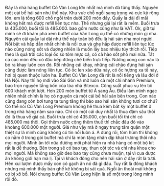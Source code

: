 Đây là nhà hàng buffet Cô Vân Long lớn nhất mà mình đã từng thấy. Nguyên một cái bể hải sản như thế này. Khu vực chỗ ngồi sang trọng và cực kỳ rộng lớn. em là tổng 600 chỗ ngồi trên dưới 200 món đấy. Quầy la dài đi mãi không hết mà được refill liên tục nha. Thế nhưng giá lại rất là mềm. Buổi trưa là 435.000, buổi tối là 485.000. bao gồm nước cũng như là VAT. Ok, giờ tụi mình sẽ đi khám phá xem buffet của Vân Long cụ thể có những món gì nha. Nguyên cái quầy lai dài như thế này toàn bộ đều là hải sản nha mọi người. Nổi bật và hấp dẫn nhất chính là nồi cua và ghẹ hấp được refill liên tục lúc nào cũng nóng sốt và đương nhiên là muốn lấy bao nhiêu tùy thích rồi. Tiếp theo là quá trời các loại ốc sò tôm mực cá, có cả hào sốt phô mai nữa. Tất cả các món đều có đầu bếp đứng chế biến trực tiếp. Nướng xong con nào là bỏ ra khay luôn con đó. Rồi những cái khay, những cái chảo đựng hải sản cũng được làm nóng liên tục. Có ốc len xào dừa này, có ốc hương xa tế này, hơi bị quen thuộc luôn ha. Buffet Củ Vân Long đã rất là nổi tiếng và lâu đời ở Hà Nội. Nay thì họ mới vào Sài Gòn và mở luôn cả một chi nhánh Premium, bao trọn nguyên tầng bốn của tòa nhà Bitexco. Công suất phục vụ lên tới 600 khách một lượt. Hơn 200 món buffet từ Á sang Âu. Điều làm mình ngạc nhiên nhất chính là họ có nguyên cả một cái bể hải sản bên trong. Con nào cũng đang còn bơi tung ta tung tăng thì bảo sao hải sản không tươi cơ chứ? Có thể nói Củ Vân Long Premium không hề thua kém bất kỳ một buffet ở trong nhà hàng năm sao nào. Chỉ có một cái duy nhất là thua đậm sâu thôi đó là thua về giá cả. Buổi trưa chỉ có 435.000, còn buổi tối thì chỉ có 485.000 mà thôi. Gọi thêm nước cộng thêm thuế thì chắc đâu đó vào khoảng 600.000 một người. Giá như vậy mà ở ngay trung tâm quận một thiệt sự là mình cũng không có tin nổi luôn á. À đúng rồi, tôm hùm thì không có nằm ở trong gói buffet mà chỉ là món tặng nhân dịp khai trương thôi nha mọi người. Mình ăn tới nửa đường mới phát hiện ra nhà hàng có một bộ kít rất là dễ thương. Bên trong sẽ có bao tay, thun cột tóc và chỉ nha khoa cho mọi người. Mà không sao giờ đeo bao tay cũng chưa muộn, tại vì cua được ăn không giới hạn mà lị. Tại vì khách đông cho nên hải sản ở đây rất là tươi. Hên xui lượm được mấy con có gạch ăn nó đã gì đâu. Tuy rất là đông khách nhưng mà mình thấy bàn ghế kê không bị sát quá. Ngồi ăn thoải mái không có bị xô bồ. Nói chung buffet Củ Vân Long hiện là số một trong lòng mình rồi đó.